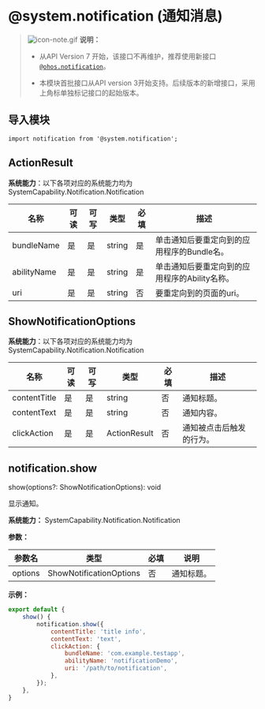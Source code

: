 # @system.notification (通知消息)

> ![icon-note.gif](public_sys-resources/icon-note.gif) **说明：**
> - 从API Version 7 开始，该接口不再维护，推荐使用新接口[`@ohos.notification`](js-apis-notification.md)。
> 
> - 本模块首批接口从API version 3开始支持。后续版本的新增接口，采用上角标单独标记接口的起始版本。


## 导入模块


```
import notification from '@system.notification';
```

## ActionResult

**系统能力**：以下各项对应的系统能力均为SystemCapability.Notification.Notification

| 名称        | 可读 | 可写 | 类型                                           | 必填 | 描述                      |
| ----------- | --- | ---- | ---------------------------------------------- | ---- | ------------------------- |
| bundleName  | 是  | 是  | string                                          | 是   | 单击通知后要重定向到的应用程序的Bundle名。                  |
| abilityName | 是  | 是  | string                                          | 是   | 单击通知后要重定向到的应用程序的Ability名称。 |
| uri         | 是  | 是  | string                                          | 否   | 要重定向到的页面的uri。              |


## ShowNotificationOptions

**系统能力**：以下各项对应的系统能力均为SystemCapability.Notification.Notification

| 名称          | 可读 | 可写 | 类型                                           | 必填 | 描述                        |
| ------------- | --- | ---- | ---------------------------------------------- | ---- | ------------------------- |
| contentTitle  | 是  | 是  | string                                          | 否   | 通知标题。                  |
| contentText   | 是  | 是  | string                                          | 否   | 通知内容。                  |
| clickAction   | 是  | 是  | ActionResult                                    | 否   | 通知被点击后触发的行为。     |


## notification.show

show(options?: ShowNotificationOptions): void

显示通知。

**系统能力：** SystemCapability.Notification.Notification

**参数：**

| 参数名 | 类型 | 必填 | 说明 |
| -------- | -------- | -------- | -------- |
| options | ShowNotificationOptions | 否 | 通知标题。 |

**示例：**
```javascript
export default {
    show() {
        notification.show({
            contentTitle: 'title info',
            contentText: 'text',
            clickAction: {
                bundleName: 'com.example.testapp',
                abilityName: 'notificationDemo',
                uri: '/path/to/notification',
            },
        });
    },
}
```